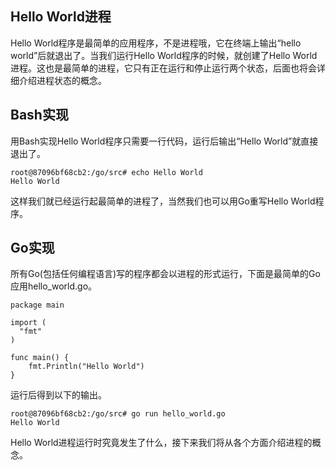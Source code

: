 
## Hello World进程

Hello World程序是最简单的应用程序，不是进程哦，它在终端上输出“hello world”后就退出了。当我们运行Hello World程序的时候，就创建了Hello World进程。这也是最简单的进程，它只有正在运行和停止运行两个状态，后面也将会详细介绍进程状态的概念。

## Bash实现

用Bash实现Hello World程序只需要一行代码，运行后输出“Hello World”就直接退出了。

```
root@87096bf68cb2:/go/src# echo Hello World
Hello World
```

这样我们就已经运行起最简单的进程了，当然我们也可以用Go重写Hello World程序。

## Go实现

所有Go(包括任何编程语言)写的程序都会以进程的形式运行，下面是最简单的Go应用hello_world.go。

```
package main

import (
  "fmt"
)

func main() {
    fmt.Println("Hello World")
}
```

运行后得到以下的输出。

```
root@87096bf68cb2:/go/src# go run hello_world.go
Hello World
```

Hello World进程运行时究竟发生了什么，接下来我们将从各个方面介绍进程的概念。
